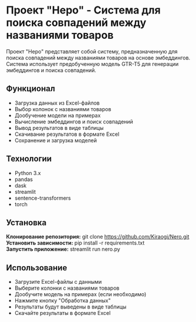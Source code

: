 # Проект "Неро" - Система для поиска совпадений между названиями товаров

Проект "Неро" представляет собой систему, предназначенную для поиска совпадений между названиями товаров на основе эмбеддингов. Система использует предобученную модель GTR-T5 для генерации эмбеддингов и поиска совпадений.

## Функционал
* Загрузка данных из Excel-файлов
* Выбор колонок с названиями товаров
* Дообучение модели на примерах
* Вычисление эмбеддингов и поиск совпадений
* Вывод результатов в виде таблицы
* Скачивание результатов в формате Excel
* Сохранение и загрузка моделей

## Технологии
* Python 3.x
* pandas
* dask
* streamlit
* sentence-transformers
* torch

## Установка
**Клонирование репозитория:** 
git clone https://github.com/Kiraogi/Nero.git  
**Установить зависимости:** pip install -r requirements.txt  
**Запустить приложение:** streamlit run nero.py  

## Использование
* Загрузите Excel-файлы с данными
* Выберите колонки с названиями товаров
* Дообучите модель на примерах (если необходимо)
* Нажмите кнопку "Обработка данных"
* Результаты будут выведены в виде таблицы
* Скачайте результаты в формате Excel
